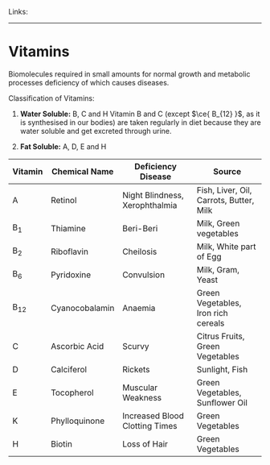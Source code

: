 Links: 
___
# Vitamins
Biomolecules required in small amounts for normal growth and metabolic processes deficiency of which causes diseases. 

Classification of Vitamins:
1. **Water Soluble:** B, C and H
   Vitamin B and C (except $\ce{ B_{12} }$, as it is synthesised in our bodies) are taken regularly in diet because they are water soluble and get excreted through urine. 

2. **Fat Soluble:** A, D, E and H


| Vitamin  | Chemical Name  | Deficiency Disease             | Source                                  |
| -------- | -------------- | ------------------------------ | --------------------------------------- |
| A        | Retinol        | Night Blindness, Xerophthalmia | Fish, Liver, Oil, Carrots, Butter, Milk |
| B$_{1}$  | Thiamine       | Beri-Beri                      | Milk, Green vegetables                  |
| B$_{2}$  | Riboflavin     | Cheilosis                      | Milk, White part of Egg                 |
| B$_{6}$  | Pyridoxine     | Convulsion                     | Milk, Gram, Yeast                       |
| B$_{12}$ | Cyanocobalamin | Anaemia                        | Green Vegetables, Iron rich cereals     |
| C        | Ascorbic Acid  | Scurvy                         | Citrus Fruits, Green Vegetables         |
| D        | Calciferol     | Rickets                        | Sunlight, Fish                          |
| E        | Tocopherol     | Muscular Weakness              | Green Vegetables, Sunflower Oil         |
| K        | Phylloquinone  | Increased Blood Clotting Times | Green Vegetables                        |
| H        | Biotin         | Loss of Hair                   | Green Vegetables                        | 
